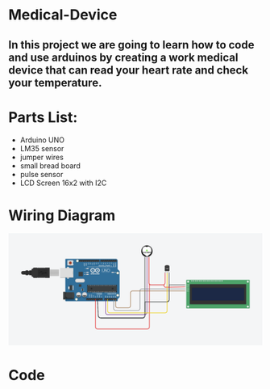# Medical-Device

## In this project we are going to learn how to code and use arduinos by creating a work medical device that can read your heart rate and check your temperature.

# Parts List:
* Arduino UNO
* LM35 sensor
* jumper wires
* small bread board
* pulse sensor
* LCD Screen 16x2 with I2C

# Wiring Diagram
  ![HEART-RATE-DIAGRAM](HEART-RATE-DIAGRAM.png)

# Code

